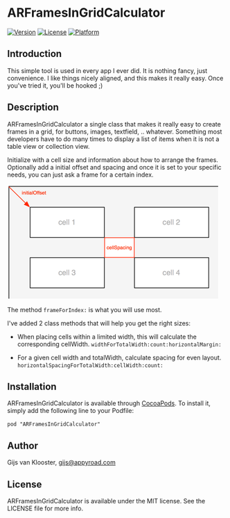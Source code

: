 # ARFramesInGridCalculator

[![Version](https://img.shields.io/cocoapods/v/ARFramesInGridCalculator.svg?style=flat)](http://cocoadocs.org/docsets/ARFramesInGridCalculator)
[![License](https://img.shields.io/cocoapods/l/ARFramesInGridCalculator.svg?style=flat)](http://cocoadocs.org/docsets/ARFramesInGridCalculator)
[![Platform](https://img.shields.io/cocoapods/p/ARFramesInGridCalculator.svg?style=flat)](http://cocoadocs.org/docsets/ARFramesInGridCalculator)

## Introduction

This simple tool is used in every app I ever did. It is nothing fancy, just convenience. I like things nicely aligned, and this makes it really easy. Once you've tried it, you'll be hooked ;)

## Description

ARFramesInGridCalculator a single class that makes it really easy to create frames in a grid, for buttons, images, textfield, .. whatever. Something most developers have to do many times to display a list of items when it is not a table view or collection view.

Initialize with a cell size and information about how to arrange the frames. Optionally add a initial offset and spacing and once it is set to your specific needs, you can just ask a frame for a certain index.

![ExplainPic1](ExplainPic1.png)

The method `frameForIndex:` is what you will use most.

I've added 2 class methods that will help you get the right sizes:

- When placing cells within a limited width, this will calculate the corresponding cellWidth.
`widthForTotalWidth:count:horizontalMargin:`

- For a given cell width and totalWidth, calculate spacing for even layout.
`horizontalSpacingForTotalWidth:cellWidth:count:`



## Installation

ARFramesInGridCalculator is available through [CocoaPods](http://cocoapods.org). To install
it, simply add the following line to your Podfile:

    pod "ARFramesInGridCalculator"

## Author

Gijs van Klooster, gijs@appyroad.com

## License

ARFramesInGridCalculator is available under the MIT license. See the LICENSE file for more info.

